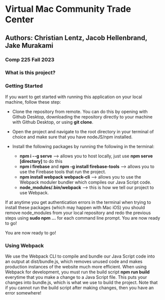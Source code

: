 # Virtual Mac Community Trade Center 
## Authors: Christian Lentz, Jacob Hellenbrand, Jake Murakami 
### Comp 225 Fall 2023

### What is this project? ###

### Getting Started ###
If you want to get started with running this application on your local machine, follow these step:

- Clone the repository from remote. You can do this by opening with Github Desktop, downloading the repository directly to your machine with Github Desktop, or using **git clone**.
- Open the project and navigate to the root directory in your terminal of choice and make sure that you have nodeJS/npm installed.
- Install the following packages by running the following in the terminal: 

  - **npm i --g serve** --> allows you to host locally, just use **npm serve [directory]** to do this 
  - **npm i firebase** and **npm -g install firebase-tools** --> allows you to use the Firebase tools that run the project.
  - **npm install webpack webpack-cli** --> allows you to use the Webpack moduler bundler which compiles our Java Script code.
  - **node_modules/.bin/webpack** --> this is how we tell our project to use Webpack.
 
If at anytime you get authentication errors in the terminal when trying to install these packages (which may happen with Mac iOS) you should remove node_modules from your local repository and redo the previous steps using **sudo npm ...** for each command line prompt. You are now ready to go! 

You are now ready to go! 

### Using Webpack ###

We use the Webpack CLI to compile and bundle our Java Script code into an output at dist/bundle.js, which removes unused code and makes production instances of the website much more efficient. When using Webpack for development, you must run the build script **npm run build** everytime that you make a change to a Java Script file. This puts your changes into bundle.js, which is what we use to build the project. Note that if you cannot run the build script after making changes, then you have an error somewhere!  

